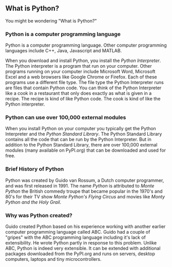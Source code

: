 
## What is Python?
You might be wondering "What is Python?"
### Python is a computer programming language

Python is a computer programming language. Other computer programming languages include C++, Java, Javascript and MATLAB. 

When you download and install Python, you install the _Python Interpreter_. The Python interpreter is a program that run on your computer. Other programs running on your computer include Microsoft Word, Microsoft Excel and a web browsers like Google Chrome or Firefox. Each of these programs use a different file type. The file type the Python Interpreter runs are files that contain Python code. You can think of the Python Interpreter like a cook in a restaurant that only does exactly as what is given in a recipe. The recipe is kind of like Python code. The cook is kind of like the Python interpreter.
### Python can use over 100,000 external modules

When you install Python on your computer you typically get the Python Interpreter and the _Python Standard Library_. The Python Standard Library contains all the code that can be run by the Python Interpreter. But in addition to the Python Standard Library, there are over 100,000 external modules (many available on PyPI.org) that can be downloaded and used for free. 
### Brief History of Python
Python was created by Guido van Rossum, a Dutch computer programmer, and was first released in 1991. The name _Python_ is attributed to _Monte Python_ the British commedy troupe that became popular in the 1970's and 80's for their TV show _Monte Python's Flying Circus_ and movies like _Monty Python and the Holy Grail_.
### Why was Python created?
Guido created Python based on his experience working with another earlier computer programming language called ABC. Guido had a couple of "gripes" with the ABC programming language including it's lack of extensibility. He wrote Python partly in response to this problem. Unlike ABC, Python is indeed very extensible. It can be extended with additional packages downloaded from the PyPI.org and runs on servers, desktop computers, laptops and tiny microcontrollers.
 

